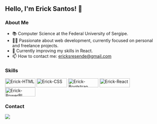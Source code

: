 ## Hello, I'm Erick Santos! 👋

### About Me
- 📚 Computer Science at the Federal University of Sergipe.
- 👨‍💻 Passionate about web development, currently focused on personal and freelance projects.
- 🌱 Currently improving my skills in React.
- 📫 How to contact me: ericksresende@gmail.com

### Skills
<div style="display: inline_block">
  <img align="center" alt="Erick-HTML" height="30" width="100" src="https://img.shields.io/badge/html5-%23E34F26.svg?style=for-the-badge&logo=html5&logoColor=white">
  <img align="center" alt="Erick-CSS" height="30" width="100" src="https://img.shields.io/badge/css3-%231572B6.svg?style=for-the-badge&logo=css3&logoColor=white">
  <img align="center" alt="Erick-Bootstrap" height="30" width="100" src="https://img.shields.io/badge/bootstrap-%23563D7C.svg?style=for-the-badge&logo=bootstrap&logoColor=white">
  <img align="center" alt="Erick-React" height="30" width="100" src="https://img.shields.io/badge/react-%2361DAFB.svg?style=for-the-badge&logo=react&logoColor=white">
  <img align="center" alt="Erick-PowerBI" height="30" width="100" src="https://img.shields.io/badge/PowerBI-F2C811?style=for-the-badge&logo=Power%20BI&logoColor=white">
</div>

### Contact
<div style="display: inline_block">
  <a href="https://www.linkedin.com/in/ericksresende/" target="_blank"><img src="https://img.shields.io/badge/-LinkedIn-%230077B5?style=for-the-badge&logo=linkedin&logoColor=white" target="_blank"></a> 
</div>
